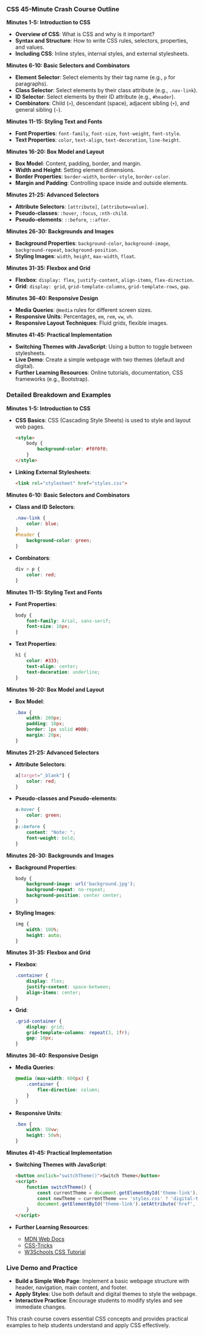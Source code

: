 ### CSS 45-Minute Crash Course Outline

**Minutes 1-5: Introduction to CSS**
- **Overview of CSS**: What is CSS and why is it important?
- **Syntax and Structure**: How to write CSS rules, selectors, properties, and values.
- **Including CSS**: Inline styles, internal styles, and external stylesheets.

**Minutes 6-10: Basic Selectors and Combinators**
- **Element Selector**: Select elements by their tag name (e.g., `p` for paragraphs).
- **Class Selector**: Select elements by their class attribute (e.g., `.nav-link`).
- **ID Selector**: Select elements by their ID attribute (e.g., `#header`).
- **Combinators**: Child (`>`), descendant (space), adjacent sibling (`+`), and general sibling (`~`).

**Minutes 11-15: Styling Text and Fonts**
- **Font Properties**: `font-family`, `font-size`, `font-weight`, `font-style`.
- **Text Properties**: `color`, `text-align`, `text-decoration`, `line-height`.

**Minutes 16-20: Box Model and Layout**
- **Box Model**: Content, padding, border, and margin.
- **Width and Height**: Setting element dimensions.
- **Border Properties**: `border-width`, `border-style`, `border-color`.
- **Margin and Padding**: Controlling space inside and outside elements.

**Minutes 21-25: Advanced Selectors**
- **Attribute Selectors**: `[attribute]`, `[attribute=value]`.
- **Pseudo-classes**: `:hover`, `:focus`, `:nth-child`.
- **Pseudo-elements**: `::before`, `::after`.

**Minutes 26-30: Backgrounds and Images**
- **Background Properties**: `background-color`, `background-image`, `background-repeat`, `background-position`.
- **Styling Images**: `width`, `height`, `max-width`, `float`.

**Minutes 31-35: Flexbox and Grid**
- **Flexbox**: `display: flex`, `justify-content`, `align-items`, `flex-direction`.
- **Grid**: `display: grid`, `grid-template-columns`, `grid-template-rows`, `gap`.

**Minutes 36-40: Responsive Design**
- **Media Queries**: `@media` rules for different screen sizes.
- **Responsive Units**: Percentages, `em`, `rem`, `vw`, `vh`.
- **Responsive Layout Techniques**: Fluid grids, flexible images.

**Minutes 41-45: Practical Implementation**
- **Switching Themes with JavaScript**: Using a button to toggle between stylesheets.
- **Live Demo**: Create a simple webpage with two themes (default and digital).
- **Further Learning Resources**: Online tutorials, documentation, CSS frameworks (e.g., Bootstrap).

### Detailed Breakdown and Examples

**Minutes 1-5: Introduction to CSS**
- **CSS Basics**: CSS (Cascading Style Sheets) is used to style and layout web pages.
  ```html
  <style>
      body {
          background-color: #f0f0f0;
      }
  </style>
  ```
- **Linking External Stylesheets**:
  ```html
  <link rel="stylesheet" href="styles.css">
  ```

**Minutes 6-10: Basic Selectors and Combinators**
- **Class and ID Selectors**:
  ```css
  .nav-link {
      color: blue;
  }
  #header {
      background-color: green;
  }
  ```
- **Combinators**:
  ```css
  div > p {
      color: red;
  }
  ```

**Minutes 11-15: Styling Text and Fonts**
- **Font Properties**:
  ```css
  body {
      font-family: Arial, sans-serif;
      font-size: 16px;
  }
  ```
- **Text Properties**:
  ```css
  h1 {
      color: #333;
      text-align: center;
      text-decoration: underline;
  }
  ```

**Minutes 16-20: Box Model and Layout**
- **Box Model**:
  ```css
  .box {
      width: 200px;
      padding: 10px;
      border: 1px solid #000;
      margin: 20px;
  }
  ```

**Minutes 21-25: Advanced Selectors**
- **Attribute Selectors**:
  ```css
  a[target="_blank"] {
      color: red;
  }
  ```
- **Pseudo-classes and Pseudo-elements**:
  ```css
  a:hover {
      color: green;
  }
  p::before {
      content: "Note: ";
      font-weight: bold;
  }
  ```

**Minutes 26-30: Backgrounds and Images**
- **Background Properties**:
  ```css
  body {
      background-image: url('background.jpg');
      background-repeat: no-repeat;
      background-position: center center;
  }
  ```
- **Styling Images**:
  ```css
  img {
      width: 100%;
      height: auto;
  }
  ```

**Minutes 31-35: Flexbox and Grid**
- **Flexbox**:
  ```css
  .container {
      display: flex;
      justify-content: space-between;
      align-items: center;
  }
  ```
- **Grid**:
  ```css
  .grid-container {
      display: grid;
      grid-template-columns: repeat(3, 1fr);
      gap: 10px;
  }
  ```

**Minutes 36-40: Responsive Design**
- **Media Queries**:
  ```css
  @media (max-width: 600px) {
      .container {
          flex-direction: column;
      }
  }
  ```
- **Responsive Units**:
  ```css
  .box {
      width: 50vw;
      height: 50vh;
  }
  ```

**Minutes 41-45: Practical Implementation**
- **Switching Themes with JavaScript**:
  ```html
  <button onclick="switchTheme()">Switch Theme</button>
  <script>
      function switchTheme() {
          const currentTheme = document.getElementById('theme-link').getAttribute('href');
          const newTheme = currentTheme === 'styles.css' ? 'digital-theme.css' : 'styles.css';
          document.getElementById('theme-link').setAttribute('href', newTheme);
      }
  </script>
  ```

- **Further Learning Resources**:
  - [MDN Web Docs](https://developer.mozilla.org/en-US/docs/Web/CSS)
  - [CSS-Tricks](https://css-tricks.com/)
  - [W3Schools CSS Tutorial](https://www.w3schools.com/css/)

### Live Demo and Practice
- **Build a Simple Web Page**: Implement a basic webpage structure with header, navigation, main content, and footer.
- **Apply Styles**: Use both default and digital themes to style the webpage.
- **Interactive Practice**: Encourage students to modify styles and see immediate changes.

This crash course covers essential CSS concepts and provides practical examples to help students understand and apply CSS effectively.
